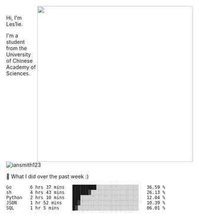 <img align="right" src="https://github-readme-stats.vercel.app/api?username=iansmith123&show_icons=true&hide_border=true" width="420">

### 
Hi, I'm Les1ie. 

I'm a student from the University of Chinese Academy of Sciences.

<img src="https://komarev.com/ghpvc/?username=iansmith123" alt="iansmith123" />




🔭 What I did over the past week :)
<!--START_SECTION:waka-->
```text
Go       6 hrs 37 mins   █████████░░░░░░░░░░░░░░░░   36.59 % 
sh       4 hrs 43 mins   ██████▓░░░░░░░░░░░░░░░░░░   26.13 % 
Python   2 hrs 10 mins   ███░░░░░░░░░░░░░░░░░░░░░░   12.04 % 
JSON     1 hr 52 mins    ██▓░░░░░░░░░░░░░░░░░░░░░░   10.39 % 
SQL      1 hr 5 mins     █▓░░░░░░░░░░░░░░░░░░░░░░░   06.01 % 
```
<!--END_SECTION:waka-->


<!--
**IanSmith123/IanSmith123** is a ✨ _special_ ✨ repository because its `README.md` (this file) appears on your GitHub profile.
<img src="https://github.githubassets.com/images/spinners/octocat-spinner-64.gif">

Here are some ideas to get you started:

- 🔭 I’m currently working on ...
- 🌱 I’m currently learning ...
- 👯 I’m looking to collaborate on ...
- 🤔 I’m looking for help with ...
- 💬 Ask me about ...
- 📫 How to reach me: ...
- 😄 Pronouns: ...
- ⚡ Fun fact: ...
-->
